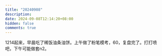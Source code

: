 ```yaml
---
title: "20240908"
description: 
date: 2024-09-08T12:14:20+08:00
hidden: false
comments: true
---
```

1214起来，早晨吃了稀饭油条油饼。上午做了粉笔模考，60，复盘完了。打打喷吧，下午可能做套n2。
